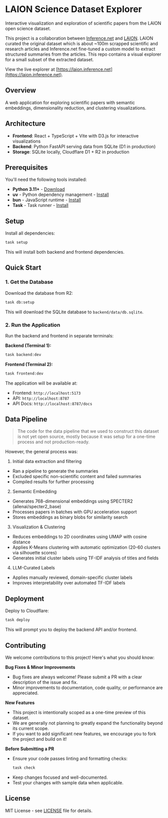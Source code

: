 # LAION Science Dataset Explorer

Interactive visualization and exploration of scientific papers from the LAION open science dataset.

This project is a collaboration between [Inference.net](https://inference.net) and [LAION](https://laion.ai). LAION curated the original dataset which is about ~100m scrapped scientific and research articles and Inference.net fine-tuned a custom model to extract structured summaries from the articles. This repo contains a visual explorer for a small subset of the extracted dataset.

View the live explorer at [https://laion.inference.net](https://laion.inference.net).

## Overview

A web application for exploring scientific papers with semantic embeddings, dimensionality reduction, and clustering visualizations.

## Architecture

- **Frontend**: React + TypeScript + Vite with D3.js for interactive visualizations
- **Backend**: Python FastAPI serving data from SQLite (D1 in production)
- **Storage**: SQLite locally, Cloudflare D1 + R2 in production

## Prerequisites

You'll need the following tools installed:

- **Python 3.11+** - [Download](https://www.python.org/downloads/)
- **uv** - Python dependency management - [Install](https://docs.astral.sh/uv/getting-started/installation/)
- **bun** - JavaScript runtime - [Install](https://bun.sh/)
- **Task** - Task runner - [Install](https://taskfile.dev/installation/)

## Setup

Install all dependencies:

```bash
task setup
```

This will install both backend and frontend dependencies.

## Quick Start

### 1. Get the Database

Download the database from R2:

```bash
task db:setup
```

This will download the SQLite database to `backend/data/db.sqlite`.

### 2. Run the Application

Run the backend and frontend in separate terminals:

**Backend (Terminal 1):**

```bash
task backend:dev
```

**Frontend (Terminal 2):**

```bash
task frontend:dev
```

The application will be available at:

- Frontend: `http://localhost:5173`
- API: `http://localhost:8787`
- API Docs: `http://localhost:8787/docs`

## Data Pipeline

> The code for the data pipeline that we used to construct this dataset is not yet open source, mostly because it was setup for a one-time process and not production-ready.

However, the general process was:

1. Initial data extraction and filtering

- Ran a pipeline to generate the summaries
- Excluded specific non-scientific content and failed summaries
- Compiled results for further processing

2. Semantic Embedding

- Generates 768-dimensional embeddings using SPECTER2 (allenai/specter2_base)
- Processes papers in batches with GPU acceleration support
- Stores embeddings as binary blobs for similarity search

3. Visualization & Clustering

- Reduces embeddings to 2D coordinates using UMAP with cosine distance
- Applies K-Means clustering with automatic optimization (20-60 clusters via silhouette scores)
- Generates initial cluster labels using TF-IDF analysis of titles and fields

4. LLM-Curated Labels

- Applies manually reviewed, domain-specific cluster labels
- Improves interpretability over automated TF-IDF labels

## Deployment

Deploy to Cloudflare:

```bash
task deploy
```

This will prompt you to deploy the backend API and/or frontend.

## Contributing

We welcome contributions to this project! Here's what you should know:

**Bug Fixes & Minor Improvements**

- Bug fixes are always welcome! Please submit a PR with a clear description of the issue and fix.
- Minor improvements to documentation, code quality, or performance are appreciated.

**New Features**

- This project is intentionally scoped as a one-time preview of this dataset.
- We are generally not planning to greatly expand the functionality beyond its current scope.
- If you want to add significant new features, we encourage you to fork the project and build on it!

**Before Submitting a PR**

- Ensure your code passes linting and formatting checks:
  ```bash
  task check
  ```
- Keep changes focused and well-documented.
- Test your changes with sample data when applicable.

## License

MIT License - see [LICENSE](LICENSE) file for details.
